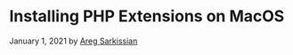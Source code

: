# Installing PHP Extensions on MacOS

January 1, 2021 by [Areg Sarkissian](https://aregsar.com/about)
